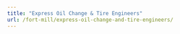 ```yaml
---
title: "Express Oil Change & Tire Engineers"
url: /fort-mill/express-oil-change-and-tire-engineers/
---
```

